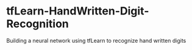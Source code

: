 # tfLearn-HandWritten-Digit-Recognition
Building a neural network using tfLearn to recognize hand written digits
